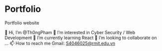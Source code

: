 # Portfolio
Portfolio website

👋 Hi, I’m @Th0ngPham
👀 I’m interested in Cyber Security / Web Development
🌱 I’m currently learning React
💞️ I’m looking to collaborate on ...
📫 How to reach me Gmail: S4046025@rmit.edu.vn
